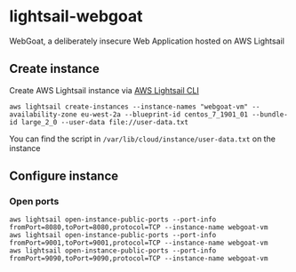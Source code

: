 # lightsail-webgoat
WebGoat, a deliberately insecure Web Application hosted on AWS Lightsail

## Create instance
Create AWS Lightsail instance via [AWS Lightsail CLI](https://docs.aws.amazon.com/cli/latest/reference/lightsail/index.html "AWS Lightsail CLI")
```
aws lightsail create-instances --instance-names "webgoat-vm" --availability-zone eu-west-2a --blueprint-id centos_7_1901_01 --bundle-id large_2_0 --user-data file://user-data.txt
```
You can find the script in `/var/lib/cloud/instance/user-data.txt` on the instance

## Configure instance
### Open ports
```
aws lightsail open-instance-public-ports --port-info fromPort=8080,toPort=8080,protocol=TCP --instance-name webgoat-vm
aws lightsail open-instance-public-ports --port-info fromPort=9001,toPort=9001,protocol=TCP --instance-name webgoat-vm
aws lightsail open-instance-public-ports --port-info fromPort=9090,toPort=9090,protocol=TCP --instance-name webgoat-vm
```
